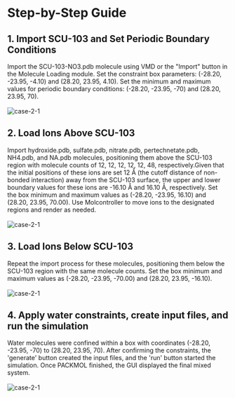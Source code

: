 Step-by-Step Guide
===============
## 1. Import SCU-103 and Set Periodic Boundary Conditions
Import the SCU-103-NO3.pdb molecule using VMD or the "Import" button in the Molecule Loading module. Set the constraint box parameters: (-28.20, -23.95, -4.10) and (28.20, 23.95, 4.10).
Set the minimum and maximum values for periodic boundary conditions: (-28.20, -23.95, -70) and (28.20, 23.95, 70).<br><br>
![case-2-1](https://github.com/MSM-RAD-X-VMD-Plugin/PACKMOL-GUI/blob/main/annotated-recording-examples/Example-2-1.gif)
## 2. Load Ions Above SCU-103
Import hydroxide.pdb, sulfate.pdb, nitrate.pdb, pertechnetate.pdb, NH4.pdb, and NA.pdb molecules, positioning them above the SCU-103 region with molecule counts of 12, 12, 12, 12, 12, 48, respectively.Given that the initial positions of these ions are set 12 Å (the cutoff distance of non-bonded interaction) away from the SCU-103 surface, the upper and lower boundary values for these ions are -16.10 Å and 16.10 Å, respectively. Set the box minimum and maximum values as (-28.20, -23.95, 16.10) and (28.20, 23.95, 70.00). Use Molcontroller to move ions to the designated regions and render as needed.<br><br>
![case-2-1](https://github.com/MSM-RAD-X-VMD-Plugin/PACKMOL-GUI/blob/main/annotated-recording-examples/Example-2-2.gif)
## 3. Load Ions Below SCU-103
Repeat the import process for these molecules, positioning them below the SCU-103 region with the same molecule counts. Set the box minimum and maximum values as (-28.20, -23.95, -70.00) and (28.20, 23.95, -16.10).<br><br>
![case-2-1](https://github.com/MSM-RAD-X-VMD-Plugin/PACKMOL-GUI/blob/main/annotated-recording-examples/Example-2-3.gif)
## 4. Apply water constraints, create input files, and run the simulation
Water molecules were confined within a box with coordinates (-28.20, -23.95, -70) to (28.20, 23.95, 70). After confirming the constraints, the 'generate' button created the input files, and the 'run' button started the simulation. Once PACKMOL finished, the GUI displayed the final mixed system.<br><br>
![case-2-1](https://github.com/MSM-RAD-X-VMD-Plugin/PACKMOL-GUI/blob/main/annotated-recording-examples/Example-2-4.gif)
